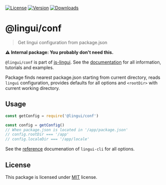 [![License][Badge-License]][License]
[![Version][Badge-Version]][Package]
[![Downloads][Badge-Downloads]][Package]

@lingui/conf
===========

> Get lingui configuration from package.json

**⚠️ Internal package: You probably don't need this.**

`@lingui/conf` is part of [js-lingui][jsLingui]. See the [documentation][Documentation] for all information, tutorials and examples.

Package finds nearest package.json starting from current directory, reads `lingui` configuration, provides defaults for all options and `<rootDir>` with current working directory.

## Usage

```js
const getConfig = require('@lingui/conf')

const config = getConfig()
// When package.json is located in '/app/package.json'
// config.rootDir === '/app'
// config.localeDir === '/app/locale'
```

See the [reference][Reference] documenation of `lingui-cli` for all options.

## License

This package is licensed under [MIT][License] license.

[License]: https://github.com/lingui/js-lingui/blob/master/LICENSE
[jsLingui]: https://github.com/lingui/js-lingui
[Documentation]: https://lingui.github.io/js-lingui/
[Reference]: https://lingui.github.io/js-lingui/ref/conf.html
[Package]: https://www.npmjs.com/package/@lingui/conf
[Badge-Downloads]: https://img.shields.io/npm/dw/@lingui/conf.svg
[Badge-Version]: https://img.shields.io/npm/v/@lingui/conf.svg 
[Badge-License]: https://img.shields.io/npm/l/@lingui/conf.svg
